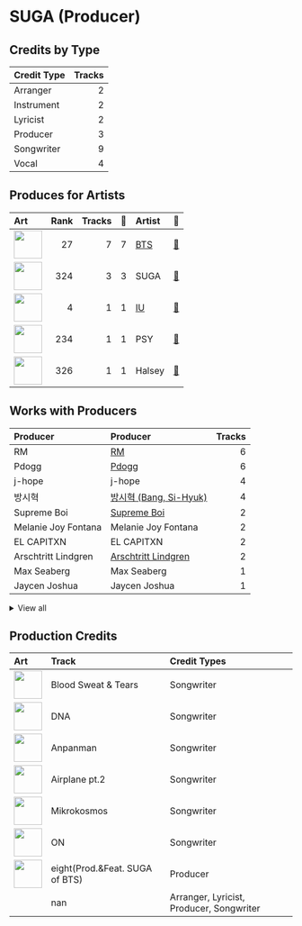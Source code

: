 # SUGA (Producer)

## Credits by Type

| Credit Type | Tracks |
|:---|---:|
| Arranger | 2 |
| Instrument | 2 |
| Lyricist | 2 |
| Producer | 3 |
| Songwriter | 9 |
| Vocal | 4 |

## Produces for Artists

| Art | Rank | Tracks | 💚 | Artist | 🔗 |
|:---|---:|---:|---:|:---|:---|
| <img src="https://i.scdn.co/image/ab6761610000e5ebd642648235ebf3460d2d1f6a" alt="" width="50" /> | 27 | 7 | 7 | [BTS](../../artists/bts/overview.md) | [🔗](https://open.spotify.com/artist/3Nrfpe0tUJi4K4DXYWgMUX) |
| <img src="https://i.scdn.co/image/ab6761610000e5eb0fad315ccb6b38517152d2cc" alt="" width="50" /> | 324 | 3 | 3 | SUGA | [🔗](https://open.spotify.com/artist/0ebNdVaOfp6N0oZ1guIxM8) |
| <img src="https://i.scdn.co/image/ab6761610000e5ebbd0642ff425698afac5caffd" alt="" width="50" /> | 4 | 1 | 1 | [IU](../../artists/iu/overview.md) | [🔗](https://open.spotify.com/artist/3HqSLMAZ3g3d5poNaI7GOU) |
| <img src="https://i.scdn.co/image/ab6761610000e5eb24b5185226d5b7c6aa91db5a" alt="" width="50" /> | 234 | 1 | 1 | PSY | [🔗](https://open.spotify.com/artist/2dd5mrQZvg6SmahdgVKDzh) |
| <img src="https://i.scdn.co/image/ab6761610000e5ebf1ee3ff162b1370cdd11ad97" alt="" width="50" /> | 326 | 1 | 1 | Halsey | [🔗](https://open.spotify.com/artist/26VFTg2z8YR0cCuwLzESi2) |

## Works with Producers

| Producer | Producer | Tracks |
|:---|:---|---:|
| RM | [RM](../rm/overview.md) | 6 |
| Pdogg | [Pdogg](../pdogg/overview.md) | 6 |
| j-hope | j-hope | 4 |
| 방시혁 | [방시혁 (Bang, Si-Hyuk)](../방시혁_(bang,_si-hyuk)/overview.md) | 4 |
| Supreme Boi | [Supreme Boi](../supreme_boi/overview.md) | 2 |
| Melanie Joy Fontana | Melanie Joy Fontana | 2 |
| EL CAPITXN | EL CAPITXN | 2 |
| Arschtritt Lindgren | [Arschtritt Lindgren](../arschtritt_lindgren/overview.md) | 2 |
| Max Seaberg | Max Seaberg | 1 |
| Jaycen Joshua | Jaycen Joshua | 1 |


<details>
<summary>View all</summary>

| Producer | Producer | Tracks |
|:---|:---|---:|
| Marcus McCoan | Marcus McCoan | 1 |
| Antonina Armato | Antonina Armato | 1 |
| Matt Thomson | Matt Thomson | 1 |
| DJ Riggins | DJ Riggins | 1 |
| Hiss noise | Hiss noise | 1 |
| PSY | PSY | 1 |
| Erik Reichers | Erik Reichers | 1 |
| Kass | Kass | 1 |
| 구종필 | [구종필 (Koo, Jong-Pil)](../구종필_(koo,_jong-pil)/overview.md) | 1 |
| Julia Ross | Julia Ross | 1 |
| Ryan Lawrie | Ryan Lawrie | 1 |
| Ali Tamposi | Ali Tamposi | 1 |
| DJ Swivel | DJ Swivel | 1 |
| Alex Williams | Alex Williams | 1 |
| Arcades | Arcades | 1 |
| Camilla Anne Stewart | Camilla Anne Stewart | 1 |
| Krysta Youngs | Krysta Youngs | 1 |
| Jinbo | Jinbo | 1 |
| August Rigo | August Rigo | 1 |
| 이기호 | 이기호 (Lee, Ki-ho) | 1 |
| Candace Sosa | Candace Sosa | 1 |
| Max Graham | Max Graham | 1 |
| 김도훈 | [김도훈 (Kim, Do-hoon)](../김도훈_(kim,_do-hoon)/overview.md) | 1 |
| Jacob Richards | Jacob Richards | 1 |
| Liza Owen | Liza Owen | 1 |
| ADORA | ADORA | 1 |
| Tony Maserati | [Tony Maserati](../tony_maserati/overview.md) | 1 |
| 홍수연 | 홍수연 (홍수연) | 1 |
| Roman | Roman | 1 |

</details>


## Production Credits

| Art | Track | Credit Types |
|:---|:---|:---|
| <img src="https://i.scdn.co/image/ab67616d0000b2738bd5d941f9ced8e7f9c60dd4" alt="" width="50" /> | Blood Sweat & Tears | Songwriter |
| <img src="https://i.scdn.co/image/ab67616d0000b273829305487c8f3b96a1d955b3" alt="" width="50" /> | DNA | Songwriter |
| <img src="https://i.scdn.co/image/ab67616d0000b2738fbcf6544ff02a8959a81781" alt="" width="50" /> | Anpanman | Songwriter |
| <img src="https://i.scdn.co/image/ab67616d0000b2738fbcf6544ff02a8959a81781" alt="" width="50" /> | Airplane pt.2 | Songwriter |
| <img src="https://i.scdn.co/image/ab67616d0000b27318d0ed4f969b376893f9a38f" alt="" width="50" /> | Mikrokosmos | Songwriter |
| <img src="https://i.scdn.co/image/ab67616d0000b273505190077497c230422f2934" alt="" width="50" /> | ON | Songwriter |
| <img src="https://i.scdn.co/image/ab67616d0000b273c63be04ae902b1da7a54d247" alt="" width="50" /> | eight(Prod.&Feat. SUGA of BTS) | Producer |
| | nan | Arranger, Lyricist, Producer, Songwriter |